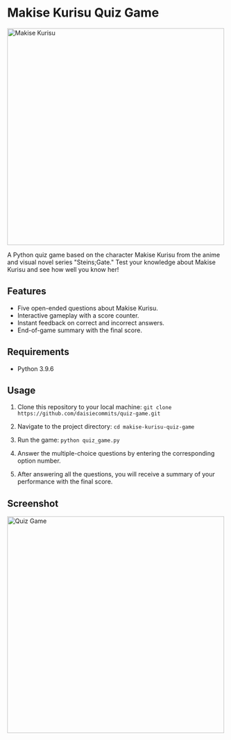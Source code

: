 # Makise Kurisu Quiz Game

<img src="https://cdn-cf-east.streamable.com/image/mx5vys.jpg" alt="Makise Kurisu" width="500">

A Python quiz game based on the character Makise Kurisu from the anime and visual novel series "Steins;Gate." Test your knowledge about Makise Kurisu and see how well you know her!

## Features

- Five open-ended questions about Makise Kurisu.
- Interactive gameplay with a score counter.
- Instant feedback on correct and incorrect answers.
- End-of-game summary with the final score.

## Requirements

- Python 3.9.6

## Usage

1. Clone this repository to your local machine:
   ```git clone https://github.com/daisiecommits/quiz-game.git```

2. Navigate to the project directory:
   ```cd makise-kurisu-quiz-game```

3. Run the game:
   ```python quiz_game.py```

4. Answer the multiple-choice questions by entering the corresponding option number.

5. After answering all the questions, you will receive a summary of your performance with the final score.

## Screenshot

<img src="game_screenshot.png" alt="Quiz Game" width="500">
